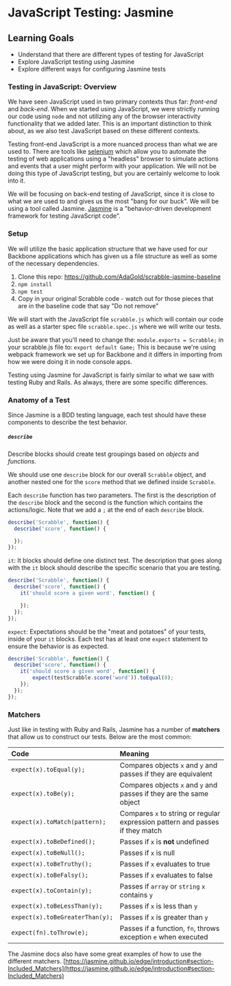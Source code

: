 # JavaScript Testing: Jasmine

## Learning Goals
- Understand that there are different types of testing for JavaScript
- Explore JavaScript testing using Jasmine
- Explore different ways for configuring Jasmine tests

### Testing in JavaScript: Overview
We have seen JavaScript used in two primary contexts thus far: _front-end_ and _back-end_. When we started using JavaScript, we were strictly running our code using `node` and not utilizing any of the browser interactivity functionality that we added later. This is an important distinction to think about, as we also test JavaScript based on these different contexts.

Testing front-end JavaScript is a more nuanced process than what we are used to. There are tools like [selenium](http://www.seleniumhq.org/) which allow you to automate the testing of web applications using a "headless" browser to simulate actions and events that a user might perform with your application. We will not be doing this type of JavaScript testing, but you are certainly welcome to look into it.

We will be focusing on back-end testing of JavaScript, since it is close to what we are used to and gives us the most "bang for our buck". We will be using a tool called Jasmine. [Jasmine](jasmine.github.io) is a "behavior-driven development framework for testing JavaScript code".

### Setup
We will utilize the basic application structure that we have used for our Backbone applications which has given us a file structure as well as some of the necessary dependencies.

1. Clone this repo: https://github.com/AdaGold/scrabble-jasmine-baseline
1. `npm install`
1. `npm test`
1. Copy in your original Scrabble code - watch out for those pieces that are in the baseline code that say "Do not remove"

We will start with the JavaScript file `scrabble.js` which will contain our code as well as a starter spec file `scrabble.spec.js` where we will write our tests.

Just be aware that you'll need to change the:  `module.exports = Scrabble;` in your scrabble.js file to:  `export default Game;`  This is because we're using webpack framework we set up for Backbone and it differs in importing from how we were doing it in node console apps.

Testing using Jasmine for JavaScript is fairly similar to what we saw with testing Ruby and Rails. As always, there are some specific differences.

### Anatomy of a Test
Since Jasmine is a BDD testing language, each test should have these components to describe the test behavior.

##### `describe`
Describe blocks should create test groupings based on _objects_ and _functions_.

We should use one `describe` block for our overall `Scrabble` object, and another nested one for the `score` method that we defined inside `Scrabble`.

Each `describe` function has two parameters. The first is the description of the `describe` block and the second is the function which contains the actions/logic. Note that we add a `;` at the end of each `describe` block.

```javascript
describe('Scrabble', function() {
  describe('score', function() {

  });
});
```

`it`: It blocks should define one distinct test. The description that goes along with the `it` block should describe the specific scenario that you are testing.

```javascript
describe('Scrabble', function() {
  describe('score', function() {
    it('should score a given word', function() {

    });
  });
});
```

`expect`: Expectations should be the "meat and potatoes" of your tests, inside of your `it` blocks. Each test has at least one `expect` statement to ensure the behavior is as expected.

```javascript
describe('Scrabble', function() {
  describe('score', function() {
    it('should score a given word', function() {
        expect(testScrabble.score('word')).toEqual(8);
    });
  });
});
```

### Matchers
Just like in testing with Ruby and Rails, Jasmine has a number of **matchers** that allow us to construct our tests. Below are the most common:

| Code | Meaning     |
| :------------- | :------------- |
| `expect(x).toEqual(y);` | Compares objects `x` and `y` and passes if they are equivalent  |
| `expect(x).toBe(y);` | Compares objects `x` and `y` and passes if they are the same object |
| `expect(x).toMatch(pattern);` | Compares `x` to string or regular expression pattern and passes if they match |
| `expect(x).toBeDefined();` | Passes if `x` is **not** undefined |
| `expect(x).toBeNull();` | Passes if `x` is null |
| `expect(x).toBeTruthy();` | Passes if `x` evaluates to true |
| `expect(x).toBeFalsy();` | Passes if `x` evaluates to false |
| `expect(x).toContain(y);` | Passes if `array` or `string` `x` contains `y` |
| `expect(x).toBeLessThan(y);` | Passes if `x` is less than `y` |
| `expect(x).toBeGreaterThan(y);` | Passes if `x` is greater than `y` |
| `expect(fn).toThrow(e);` | Passes if a function, `fn`, throws exception `e` when executed |

The Jasmine docs also have some great examples of how to use the different matchers.
[https://jasmine.github.io/edge/introduction#section-Included_Matchers](https://jasmine.github.io/edge/introduction#section-Included_Matchers)
